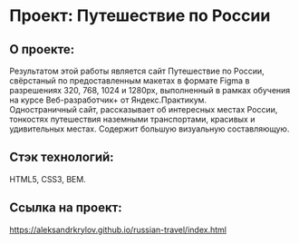 # Проект: Путешествие по России

## О проекте:
Результатом этой работы является сайт Путешествие по России, свёрстаный по предоставленным макетах в формате Figma в разрешениях 320, 768, 1024 и 1280px, выполненный в рамках обучения на курсе Веб-разработчик+ от Яндекс.Практикум.<br />
Одностраничный сайт, рассказывает об интересных местах России, тонкостях путешествия наземными транспортами, красивых и удивительных местах. Содержит большую визуальную составляющую.

## Стэк технологий:
HTML5, CSS3, BEM.

## Ссылка на проект:
https://aleksandrkrylov.github.io/russian-travel/index.html
